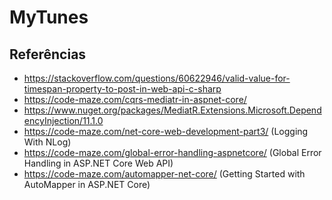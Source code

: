 # MyTunes
## Referências

 - https://stackoverflow.com/questions/60622946/valid-value-for-timespan-property-to-post-in-web-api-c-sharp
 - https://code-maze.com/cqrs-mediatr-in-aspnet-core/
 - https://www.nuget.org/packages/MediatR.Extensions.Microsoft.DependencyInjection/11.1.0
 - https://code-maze.com/net-core-web-development-part3/ (Logging With NLog)
 - https://code-maze.com/global-error-handling-aspnetcore/ (Global Error Handling in ASP.NET Core Web API)
 - https://code-maze.com/automapper-net-core/ (Getting Started with AutoMapper in ASP.NET Core)